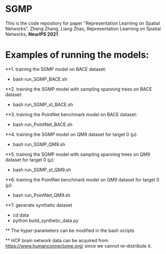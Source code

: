 # SGMP
This is the code repository for paper "Representation Learning on Spatial Networks".
Zheng Zhang, Liang Zhao, Representation Learning on Spatial Networks, **NeurIPS 2021**

# Examples of running the models:

**1. training the SGMP model on BACE dataset:
- bash run_SGMP_BACE.sh

**2. training the SGMP model with sampling spanning trees on BACE dataset:
- bash run_SGMP_st_BACE.sh

**3. training the PointNet benchmark model on BACE dataset:
- bash run_PointNet_BACE.sh

**4. training the SGMP model on QM9 dataset for target 0 ($\mu$):
- bash run_SGMP_QM9.sh

**5. training the SGMP model with sampling spanning trees on QM9 dataset for target 0 ($\mu$):
- bash run_SGMP_st_QM9.sh

**6. training the PointNet benchmark model on QM9 dataset for target 0 ($\mu$):
- bash run_PointNet_QM9.sh
 
**7. generate synthetic dataset
- cd data
- python build_synthetic_data.py

** The hyper-parameters can be modified in the bash scripts

** HCP brain network data can be acquired from https://www.humanconnectome.org/ since we cannot re-distribute it.
